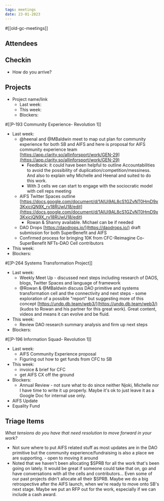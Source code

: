 ```yaml
---
tags: meetings
date: 23-01-2023
---
```

#[[old-gc-meetings]] 
## Attendees
## Checkin
- How do you arrive?

## Projects
- Project name/link
	- Last week:
	- This week:
	- Blockers:

#[[P-193 Community Experience- Revolution 1]] 
- Last week:
	- @heenal and @MBaldwin meet to map out plan for community experience for both SB and AIFS and here is proposal for AIFS community experience team [https://app.clarity.so/allinforsport/work/GEN-29](https://app.clarity.so/allinforsport/work/GEN-29) 
		- Feedback: it could have been helpful to outline Accountabilities to avoid the possibility of duplication/competition/messiness. And also to explain why Michelle and Heenal and suited to do this work.
		- With 3 cells we can start to engage with the sociocratic model with cell reps meeting
	- AIFS Twitter Spaces outline [https://docs.google.com/document/d/1AIUi9AL8cS1GZvNT0HmD9x3KxicjQN9X_rv18RUwU18/edit](https://docs.google.com/document/d/1AIUi9AL8cS1GZvNT0HmD9x3KxicjQN9X_rv18RUwU18/edit) 
		- Rowan & Shanny available. Michael can be if needed
	- DAO Drops [https://daodrops.io/](https://daodrops.io/)  draft submission for both SuperBenefit and AIFS
	- Confirmed process for bringing 10K from CFC-Reimagine Co-SuperBenefit NFTs-DAO Cell contributors
- This week:
- Blockers:

#[[P-264 Systems Transformation Project]] 
- Last week:
	- Weekly Meet Up - discussed next steps including research of DAOS, blogs, Twitter Spaces and language of framework
	- @Rowan   & @MBaldwin discuss DAO primitive and systems transformation cell and the connectivity and next steps - some exploration of a possible "report" but suggesting more of this concept [https://undp.db.team/web3/](https://undp.db.team/web3/)  (kudos to Rowan and his partner for this great work). Great content, videos and means it can evolve and be fluid. 
- This week: 
	- Review DAO research summary analysis and firm up next steps 
- Blockers:

#[[P-196 Information Squad- Revolution 1]]
- Last week:
	- AIFS Community Experience proposal
	- Figuring out how to get funds from CFC to SB
- This week:
	- invoice & brief for CFC
	- get AIFS CX off the ground
- Blockers:
	- Annual Review - not sure what to do since neither Njoki, Michelle nor I have time to write it up properly. Maybe it's ok to just leave it as a Google Doc for internal use only.
- AIFS Update
- Equality Fund


## Triage Items
_What tensions do you have that need resolution to move forward in your work?_
- Not sure where to put AIFS related stuff as most updates are in the DAO primitive but the community experience/fundraising is also a place we are supporting. - open to moving it around
- Noted that we haven't been allocating $SPRB for all the work that's been going on lately. It would be great if someone could take that on, go and have conversations with all the cells and contributors... Even some of our past projects didn't allocate all their $SPRB. Maybe we do a big retrospective after the AIFS launch, when we're ready to move onto SB's next stage. Maybe we put an RFP out for the work, especially if we can include a cash award.
